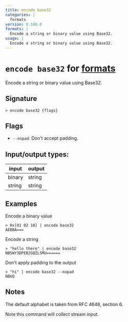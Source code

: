 ```yaml
---
title: encode base32
categories: |
  formats
version: 0.100.0
formats: |
  Encode a string or binary value using Base32.
usage: |
  Encode a string or binary value using Base32.
---
```

<!-- This file is automatically generated. Please edit the command in https://github.com/nushell/nushell instead. -->

# `encode base32` for [formats](/commands/categories/formats.md)

<div class='command-title'>Encode a string or binary value using Base32.</div>

## Signature

```> encode base32 {flags} ```

## Flags

 -  `--nopad`: Don't accept padding.


## Input/output types:

| input  | output |
| ------ | ------ |
| binary | string |
| string | string |
## Examples

Encode a binary value
```nu
> 0x[01 02 10] | encode base32
AEBBA===
```

Encode a string
```nu
> "hello there" | encode base32
NBSWY3DPEB2GQZLSMU======
```

Don't apply padding to the output
```nu
> "hi" | encode base32 --nopad
NBUQ
```

## Notes
The default alphabet is taken from RFC 4648, section 6.

Note this command will collect stream input.